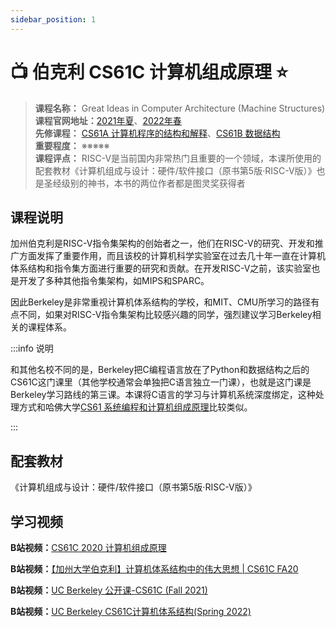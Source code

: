 ```yaml
---
sidebar_position: 1
---
```


# 📺 伯克利 CS61C 计算机组成原理 ⭐️

>**课程名称：** Great Ideas in Computer Architecture (Machine Structures)  
**课程官网地址：**[2021年夏](https://inst.eecs.berkeley.edu/~cs61c/su21/)、[2022年春](https://cs61c.org/sp22/)  
**先修课程：** [CS61A 计算机程序的结构和解释](https://hackway.org/docs/cs/freshman/first/cs61a)、[CS61B 数据结构](https://hackway.org/docs/cs/freshman/datastructure/cs61b)  
**重要程度：** ※※※※※   
**课程评点：** RISC-V是当前国内非常热门且重要的一个领域，本课所使用的配套教材《计算机组成与设计：硬件/软件接口（原书第5版·RISC-V版）》也是圣经级别的神书，本书的两位作者都是图灵奖获得者  

## 课程说明
加州伯克利是RISC-V指令集架构的创始者之一，他们在RISC-V的研究、开发和推广方面发挥了重要作用，而且该校的计算机科学实验室在过去几十年一直在计算机体系结构和指令集方面进行重要的研究和贡献。在开发RISC-V之前，该实验室也是开发了多种其他指令集架构，如MIPS和SPARC。

因此Berkeley是非常重视计算机体系结构的学校，和MIT、CMU所学习的路径有点不同，如果对RISC-V指令集架构比较感兴趣的同学，强烈建议学习Berkeley相关的课程体系。

:::info 说明

和其他名校不同的是，Berkeley把C编程语言放在了Python和数据结构之后的CS61C这门课里（其他学校通常会单独把C语言独立一门课），也就是这门课是Berkeley学习路线的第三课。本课将C语言的学习与计算机系统深度绑定，这种处理方式和哈佛大学[CS61 系统编程和计算机组成原理](https://hackway.org/docs/cs/sophomore/system/cs61)比较类似。

:::

## 配套教材


《计算机组成与设计：硬件/软件接口（原书第5版·RISC-V版）》

## 学习视频

**B站视频：**[CS61C 2020 计算机组成原理](https://www.bilibili.com/video/BV1fC4y147iZ)

**B站视频：**[【加州大学伯克利】计算机体系结构中的伟大思想 | CS61C FA20](https://www.bilibili.com/video/BV1km4y1B747)

**B站视频：**[UC Berkeley 公开课-CS61C (Fall 2021)](https://www.bilibili.com/video/BV1Lu411X7u7)

**B站视频：**[UC Berkeley CS61C计算机体系结构(Spring 2022)](https://www.bilibili.com/video/BV15W4y1S7Lc)








